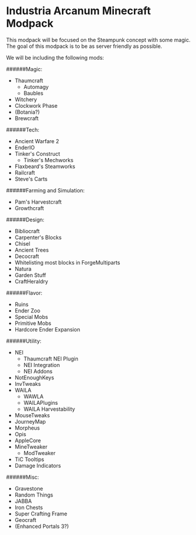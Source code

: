 Industria Arcanum Minecraft Modpack
=============
This modpack will be focused on the Steampunk concept with some magic. The goal of this modpack is to be as server friendly as possible.

We will be including the following mods:

######Magic:
* Thaumcraft
  * Automagy
  * Baubles
* Witchery
* Clockwork Phase
* (Botania?)
* Brewcraft

######Tech:
* Ancient Warfare 2
* EnderIO
* Tinker's Construct
  * Tinker's Mechworks
* Flaxbeard's Steamworks
* Railcraft
* Steve's Carts

######Farming and Simulation:
* Pam's Harvestcraft
* Growthcraft

######Design:
* Bibliocraft
* Carpenter's Blocks
* Chisel
* Ancient Trees
* Decocraft
* Whitelisting most blocks in ForgeMultiparts
* Natura
* Garden Stuff
* CraftHeraldry

######Flavor:
* Ruins
* Ender Zoo
* Special Mobs
* Primitive Mobs
* Hardcore Ender Expansion

######Utility:
* NEI
  * Thaumcraft NEI Plugin
  * NEI Integration
  * NEI Addons
* NotEnoughKeys
* InvTweaks
* WAILA
  * WAWLA
  * WAILAPlugins
  * WAILA Harvestability
* MouseTweaks
* JourneyMap
* Morpheus
* Opis
* AppleCore
* MineTweaker
  * ModTweaker
* TiC Tooltips
* Damage Indicators

######Misc:
* Gravestone
* Random Things
* JABBA
* Iron Chests
* Super Crafting Frame
* Geocraft
* (Enhanced Portals 3?)
